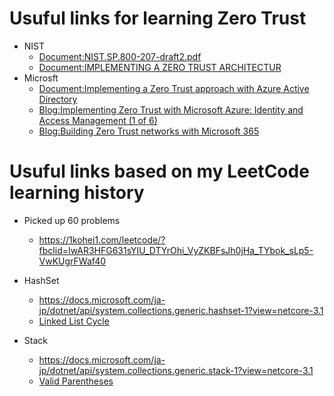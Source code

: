 # Usuful links for learning Zero Trust
- NIST
	* [Document:NIST.SP.800-207-draft2.pdf](https://nvlpubs.nist.gov/nistpubs/SpecialPublications/NIST.SP.800-207-draft2.pdf)
	* [Document:IMPLEMENTING A ZERO TRUST ARCHITECTUR](https://www.nccoe.nist.gov/sites/default/files/library/project-descriptions/zt-arch-project-description-draft.pdf)
- Microsft
	* [Document:Implementing a Zero Trust approach with Azure Active Directory](https://download.microsoft.com/download/8/2/7/8271584F-A6D6-419A-B262-C37E5FFAB593/Implementing-a-Zero-Trust-approach-with-Azure-Active-Directory.pdf)
	* [Blog:Implementing Zero Trust with Microsoft Azure: Identity and Access Management (1 of 6)](https://devblogs.microsoft.com/azuregov/implementing-zero-trust-with-microsoft-azure-identity-and-access-management-1-of-6/)
	* [Blog:Building Zero Trust networks with Microsoft 365](https://www.microsoft.com/security/blog/2018/06/14/building-zero-trust-networks-with-microsoft-365/)

# Usuful links based on my LeetCode learning history
- Picked up 60 problems 
	* https://1kohei1.com/leetcode/?fbclid=IwAR3HFG631sYIU_DTYrOhi_VyZKBFsJh0jHa_TYbok_sLp5-VwKUgrFWaf40

- HashSet
  * https://docs.microsoft.com/ja-jp/dotnet/api/system.collections.generic.hashset-1?view=netcore-3.1
  * [Linked List Cycle](https://leetcode.com/problems/linked-list-cycle/)

- Stack
  * https://docs.microsoft.com/ja-jp/dotnet/api/system.collections.generic.stack-1?view=netcore-3.1
  * [Valid Parentheses](https://leetcode.com/problems/valid-parentheses/)
